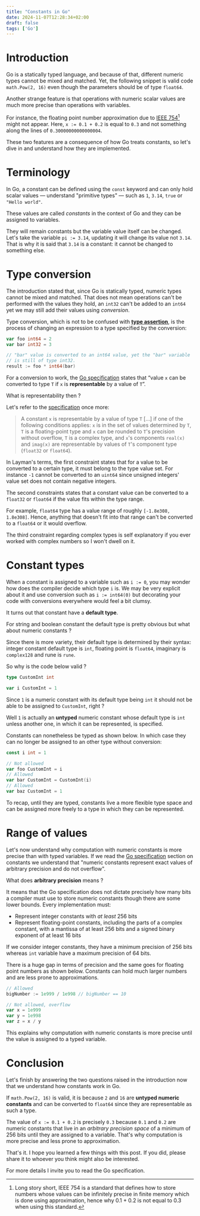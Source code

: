 ```yaml
---
title: "Constants in Go"
date: 2024-11-07T12:28:34+02:00
draft: false
tags: ['Go']
---
```

# Introduction
<!--start-summary-->

Go is a statically typed language, and because of that, different numeric types cannot be mixed and matched. Yet, the following snippet is valid code  `math.Pow(2, 16)` even though the parameters should be of type `float64`.

Another strange feature is that operations with numeric scalar values are much more precise than operations with variables. 

For instance, the floating point number approximation due to [IEEE 754](https://en.wikipedia.org/wiki/IEEE_754)[^1] might not appear. Here, `x := 0.1 + 0.2` is equal to `0.3` and not something along the lines of `0.30000000000000004`. 

These two features are a consequence of how Go treats constants, so let's dive in and understand how they are implemented.

# Terminology

In Go, a constant can be defined using the `const` keyword and can only hold scalar values — understand "primitive types" — such as `1`, `3.14`, `true` or `"Hello world"`. 

These values are called *constants* in the context of Go and they can be assigned to variables. 

They will remain constants but the variable value itself can be changed. Let's take the variable `pi := 3.14`, updating it will change its value not `3.14`. That is why it is said that `3.14` is a constant: it cannot be changed to something else.

# Type conversion

The introduction stated that, since Go is statically typed, numeric types cannot be mixed and matched. That does not mean operations can't be performed with the values they hold, an `int32` can't be added to an `int64` yet we may still add their values using *conversion*. 

Type conversion, which is not to be confused with **[type assertion](https://go.dev/ref/spec#Type_assertions)**, is the process of changing an expression to a type specified by the conversion:

```go
var foo int64 = 2
var bar int32 = 3

// "bar" value is converted to an int64 value, yet the "bar" variable
// is still of type int32.
result := foo * int64(bar)
```

For a conversion to work, the [Go specification](https://go.dev/ref/spec#Conversions) states that “value `x` can be converted to type `T` if `x` is **representable** by a value of `T`”. 

What is representability then ?  

Let's refer to the [specification](https://go.dev/ref/spec#Representability) once more: 

> A constant `x` is representable by a value of type `T` [...] if one of the following conditions applies: `x` is in the set of values determined by `T`, `T` is a floating-point type and `x` can be rounded to `T`'s precision without overflow, `T` is a complex type, and `x`'s components `real(x)` and `imag(x)` are representable by values of `T`'s component type (`float32` or `float64`).

In Layman's terms, the first constraint states that for a value to be converted to a certain type, it must belong to the type value set. For instance `-1` cannot be converted to an `uint64` since unsigned integers' value set does not contain negative integers. 

The second constraints states that a constant value can be converted to a `float32` or `float64` if the value fits within the type range. 

For example, `float64` type has a value range of roughly `[-1.8e308, 1.8e308]`. Hence, anything that doesn't fit into that range can't be converted to a `float64` or it would overflow. 

The third constraint regarding complex types is self explanatory if you ever worked with complex numbers so I won't dwell on it.

# Constant types

When a constant is assigned to a variable such as `i := 0`, you may wonder how does the compiler decide which type `i` is. We may be very explicit about it and use conversion such as `i := int64(0)` but decorating your code with conversions everywhere would feel a bit clumsy.

It turns out that constant have a **default type**.

For string and boolean constant the default type is pretty obvious but what about numeric constants ? 

Since there is more variety, their default type is determined by their syntax: integer constant default type is `int`, floating point is `float64`, imaginary is `complex128` and rune is `rune`.

So why is the code below valid ? 
```go
type CustomInt int

var i CustomInt = 1
```
Since `1` is a numeric constant with its default type being `int` it should not be able to be assigned to `CustomInt`, right ?

Well `1` is actually an **untyped** numeric constant whose default type is `int` unless another one, in which it can be represented, is specified.

Constants can nonetheless be typed as shown below. In which case they can no longer be assigned to an other type without conversion:

```go
const i int = 1

// Not allowed
var foo CustomInt = i
// Allowed
var bar CustomInt = CustomInt(i)
// Allowed
var baz CustomInt = 1
```

To recap, until they are typed, constants live a more flexible type space and can be assigned more freely to a type in which they can be represented.

# Range of values

Let's now understand why computation with numeric constants is more precise than with typed variables. If we read the [Go specification](https://go.dev/ref/spec#Constants) section on constants we understand that "numeric constants represent exact values of arbitrary precision and do not overflow". 

What does **arbitrary precision** means ? 

It means that the Go specification does not dictate precisely how many bits a compiler must use to store numeric constants though there are some lower bounds. Every implementation must:

- Represent integer constants with *at least* 256 bits
- Represent floating-point constants, including the parts of a complex constant, with a mantissa of at least 256 bits and a signed binary exponent of at least 16 bits

If we consider integer constants, they have a minimum precision of 256 bits whereas `int` variable have a maximum precision of 64 bits. 

There is a huge gap in terms of precision and the same goes for floating point numbers as shown below. Constants can hold much larger numbers and are less prone to approximations.

```go
// Allowed
bigNumber := 1e999 / 1e998 // bigNumber == 10

// Not allowed, overflow
var x = 1e999
var y = 1e998
var z = x / y
```

This explains why computation with numeric constants is more precise until the value is assigned to a typed variable.

# Conclusion

Let's finish by answering the two questions raised in the introduction now that we understand how constants work in Go.

If `math.Pow(2, 16)` is valid, it is because `2` and `16` are **untyped numeric constants** and can be converted to `float64` since they are representable as such a type.

The value of `x := 0.1 + 0.2` is precisely `0.3` because `0.1` and `0.2` are numeric constants that live in an *arbitrary precision space* of a minimum of 256 bits until they are assigned to a variable. That's why computation is more precise and less prone to approximation.

That's it. I hope you learned a few things with this post. If you did, please share it to whoever you think might also be interested. 

For more details I invite you to read the Go specification.


[^1]: Long story short, IEEE 754 is a standard that defines how to store numbers whose values can be infinitely precise in finite memory which is done using approximation, hence why 0.1 + 0.2 is not equal to 0.3 when using this standard.
